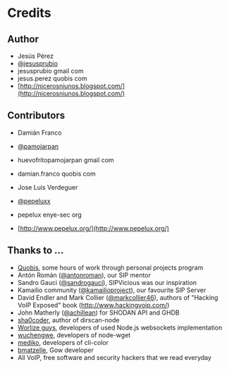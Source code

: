 Credits
=======
Author
------
- Jesús Pérez
 - [@jesusprubio](https://twitter.com/jesusprubio)
 - jesusprubio gmail com
 - jesus.perez quobis com
 - [http://nicerosniunos.blogspot.com/](http://nicerosniunos.blogspot.com/)

Contributors
------------
- Damián Franco
 - [@pamojarpan](https://twitter.com/pamojarpan)
 - huevofritopamojarpan gmail com
 - damian.franco quobis com

- Jose Luis Verdeguer
 - [@pepeluxx](https://twitter.com/pepeluxx)
 - pepelux enye-sec org
 - [http://www.pepelux.org/](http://www.pepelux.org/)

Thanks to ...
-------------
- [Quobis](http://www.quobis.com), some hours of work through personal projects program
- Antón Román ([@antonroman](https://twitter.com/antonroman)), our SIP mentor
- Sandro Gauci ([@sandrogauci](https://twitter.com/sandrogauci)), SIPVicious was our inspiration
- Kamailio community ([@kamailioproject](https://twitter.com/kamailioproject)), our favourite SIP Server
- David Endler and Mark Collier ([@markcollier46](https://twitter.com/markcollier46)), authors of "Hacking VoIP Exposed" book
(http://www.hackingvoip.com/)
- John Matherly ([@achillean](https://twitter.com/achillean)) for SHODAN API and GHDB
- [sha0coder](https://twitter.com/sha0coder), author of dirscan-node
- [Worlize guys](https://github.com/Worlize), developers of used Node.js websockets implementation
- [wuchengwe](https://github.com/wuchengwei/node-wget), developers of node-wget
- [mediko](https://github.com/medikoo/cli-color), developers of cli-color
- [bmatzelle](https://github.com/bmatzelle), Gow developer 
- All VoIP, free software and security hackers that we read everyday
